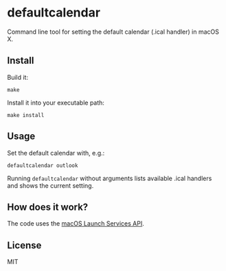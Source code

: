 defaultcalendar
==============

Command line tool for setting the default calendar (.ical handler) in macOS X.

Install
-------

Build it:

```
make
```

Install it into your executable path:

```
make install
```

Usage
-----

Set the default calendar with, e.g.:

```
defaultcalendar outlook
```

Running `defaultcalendar` without arguments lists available .ical handlers and shows the current setting.

How does it work?
-----------------

The code uses the [macOS Launch Services API](https://developer.apple.com/documentation/coreservices/launch_services).

License
-------

MIT
